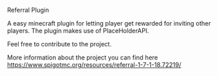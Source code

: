 Referral Plugin

A easy minecraft plugin for letting player get rewarded for inviting other players.
The plugin makes use of PlaceHolderAPI.

Feel free to contribute to the project.

More information about the project you can find here https://www.spigotmc.org/resources/referral-1-7-1-18.72219/

